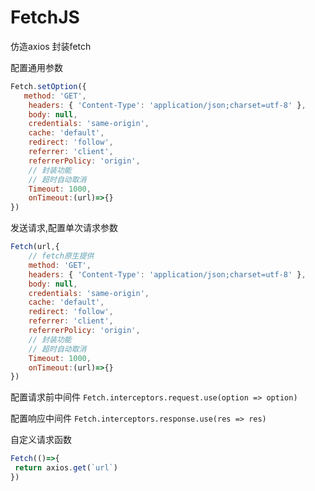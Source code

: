 # FetchJS

仿造axios 封装fetch

配置通用参数
``` js
Fetch.setOption({
   method: 'GET',
    headers: { 'Content-Type': 'application/json;charset=utf-8' },
    body: null,
    credentials: 'same-origin',
    cache: 'default',
    redirect: 'follow',
    referrer: 'client',
    referrerPolicy: 'origin',
    // 封装功能 
    // 超时自动取消
    Timeout: 1000,
    onTimeout:(url)=>{}
})
```

发送请求,配置单次请求参数
``` js
Fetch(url,{
    // fetch原生提供
    method: 'GET',
    headers: { 'Content-Type': 'application/json;charset=utf-8' },
    body: null,
    credentials: 'same-origin',
    cache: 'default',
    redirect: 'follow',
    referrer: 'client',
    referrerPolicy: 'origin',
    // 封装功能 
    // 超时自动取消
    Timeout: 1000,
    onTimeout:(url)=>{}
})
```
配置请求前中间件
`Fetch.interceptors.request.use(option => option)`  


配置响应中间件
`Fetch.interceptors.response.use(res => res)`


自定义请求函数
```js
Fetch(()=>{
 return axios.get(`url`)
})
```